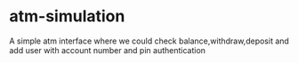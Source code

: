 # atm-simulation
A simple atm interface where  we could check balance,withdraw,deposit and add user with account number and pin authentication
